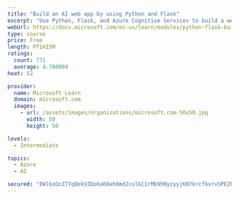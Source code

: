 ```yaml
---
title: "Build an AI web app by using Python and Flask"
excerpt: "Use Python, Flask, and Azure Cognitive Services to build a web app that incorporates AI"
webUrl: https://docs.microsoft.com/en-us/learn/modules/python-flask-build-ai-web-app/
type: course
price: Free
length: PT1H15M
ratings:
  count: 771
  average: 4.780804
heat: 52

provider:
  name: Microsoft Learn
  domain: microsoft.com
  images:
    - url: /assets/images/organizations/microsoft.com-50x50.jpg
      width: 50
      height: 50

levels:
  - Intermediate

topics:
  - Azure
  - AI

secured: "EWl6oOcZ77qQekVZDo6a6Oah8mdJcolGC1rMb9hNyzyyjKB7krcfkvrvSPEZhNkFmG8A5XmrCFaTaigCeZAZQSh2tD/KbpZ+2YPkaBTK7CoVaFrs1zUfPAomRMuMoAX+yi+wL7yVNy9UXgRVN7qjdE97JOeSSGSJ88OCtl9T59L7gIsdjXDNJ+FFcg4OwnN4EMG9PuAupAvWs4VQNaFIhN79Rul0yHGF+DtiyCMi05L8TsVj+MUJ57fDYzL+Fk/n7Yghx6tgbSu9VwsyOX/tpFpWoC4PFdYwEHLQMuBQ85qstYZUcZi+ztzdqwxARnNOVALwSUgo5WDLBz4VrvTU9lylFOcHfWYtlDv/uQP5zDjKYpjXnnnlTBrrFKJNam3e2Tz3HXHEZm0/NEwDUssZYfj3IBgm0/UZBwaPZxIlSlA=;RmNC45G2BKik9FUVRxOKvg=="
---
```


